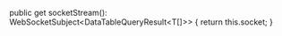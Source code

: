   public get socketStream(): WebSocketSubject<DataTableQueryResult<T[]>> {
    return this.socket;
  }
